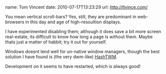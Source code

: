 name: Tom Vincent
date: 2010-07-17T13:23:29
url: http://tlvince.com/

You mean vertical scroll-bars? Yes, still, they are predominant in web-
browsers in this day and age of high-resoultion displays.

I have experimented disabling them; although it does save a bit more screen
real-estate, its difficult to know how long a page is without them. Maybe
thats just a matter of habbit; try it out for yourself.

Windows doesnt lend well for un-native window managers, though the best
solution I have found is (the very dwm-like)
[HashTWM](http://dockbox.demonastery.org/).

Development on it seems to have restarted, which is always good!
